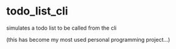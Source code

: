 # todo_list_cli
simulates a todo list to be called from the cli

(this has become my most used personal programming project...)
